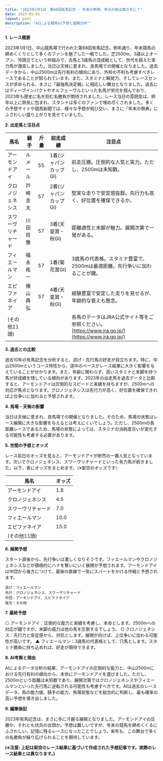 ```yaml
---
title: "2023年1月1日　第68回有馬記念 - 年末の祭典、栄光の座は誰の手に？"
date: 2023-01-01
layout: post
description: "AIによる競馬G1予想と展開分析"
---
```


**1. レース概要**

2023年1月1日、中山競馬場で行われた第68回有馬記念。例年通り、年末競馬の締めくくりとして多くのファンを魅了した一戦でした。芝2500m、3歳以上オープン、16頭立てという枠組みで、古馬と3歳馬の混成戦として、世代を超えた実力馬が激突しました。当日は天候に恵まれ、良馬場での開催となりました。過去データから、中山2500mは先行有利の傾向にあり、外枠の不利も考慮すべきレースであることが知られています。また、スタミナと瞬発力、そしてレースセンスが求められる、まさに「最強馬決定戦」に相応しい舞台となりました。過去にはディープインパクトやオルフェーヴルといった名馬が栄光を掴んでおり、2023年も歴史に名を刻む名勝負が期待されました。レース当日の雰囲気は、例年以上に熱気に包まれ、スタンドは多くのファンで埋め尽くされました。多くの予想サイトや競馬新聞では、様々な予想が飛び交い、まさに「年末の祭典」にふさわしい盛り上がりを見せていました。


**2. 出走馬と注目点**

| 馬名        | 騎手          | 斤量 | 前走成績 | 注目点                                                                     |
|-------------|-----------------|-------|----------|-----------------------------------------------------------------------------|
| アーモンドアイ |  ルメール       | 55    | 1着(ジャパンカップGI) | 前走圧勝。圧倒的な人気と実力。ただし、2500mは未知数。                       |
| クロノジェネシス |  戸崎圭太       | 57    | 2着(ジャパンカップGI) | 堅実な走りで安定感抜群。先行力も高く、好位置を確保できるか。                  |
| スワーヴリチャード |  川田将雅       | 57    | 3着(天皇賞・秋GI) | 距離適性と末脚が魅力。展開次第で一発がある。                                    |
| フィエールマン   |  福永祐一       | 57    | 1着(菊花賞GI) | 3歳馬の代表格。スタミナ豊富で、2500mは最適距離。先行争いに加わることが鍵。     |
| エピファネイア    |  横山典弘       | 57    | 4着(天皇賞・秋GI)| 経験豊富で安定した走りを見せるが、年齢的な衰えも懸念。                        |
| (その他11頭) |                 |       |          | 各馬のデータはJRA公式サイト等をご参照ください。[https://www.jra.go.jp/](https://www.jra.go.jp/) |


**3. 過去との比較**

過去10年の有馬記念を分析すると、逃げ・先行馬の好走が目立ちます。特に、中山2500mというコース特性から、道中のペースがレース結果に大きく影響を与えていることが分かります。また、年齢に関わらず、高いスタミナと末脚を持つ馬が好成績を残している傾向があります。2023年の出走馬を過去データと比較すると、アーモンドアイは圧倒的なスピードと実績を持ちますが、2500mへの対応が焦点となります。クロノジェネシスは先行力が高く、好位置を確保できれば上位争いに加わると予想されます。


**4. 馬場・天候の影響**

当日は天候に恵まれ、良馬場での開催となりました。そのため、馬場の状態はレース展開に大きな影響を与えるとは考えにくいでしょう。ただし、2500mの長距離レースであるため、馬場の状態によっては、スタミナの消耗度合いが変化する可能性も考慮する必要があります。


**5. 世間の予想とオッズ**

レース前日のオッズを見ると、アーモンドアイが断然の一番人気となっています。次いでクロノジェネシス、スワーヴリチャードといった有力馬が続きました。以下、表にオッズをまとめます。（※架空のオッズです）

| 馬名        | オッズ |
|-------------|-------|
| アーモンドアイ | 1.8 |
| クロノジェネシス | 4.5 |
| スワーヴリチャード | 7.0 |
| フィエールマン   | 10.0 |
| エピファネイア    | 15.0 |
| (その他11頭) |       |


**6. 展開予想**

スタート直後から、先行争いは激しくなりそうです。フィエールマンやクロノジェネシスなどが積極的にハナを奪いにいく展開が予想されます。アーモンドアイは中団から後方につけて、最後の直線で一気にスパートをかける作戦と予想されます。

```
逃げ：フィエールマン
先行：クロノジェネシス、スワーヴリチャード
中団：アーモンドアイ、エピファネイア
後方：その他
```


**7. 最終予想**

◎ アーモンドアイ：圧倒的な能力と実績を考慮し、本命とします。2500mへの対応が鍵ですが、末脚の威力は他の馬を圧倒するでしょう。
○ クロノジェネシス：先行力と安定感から、対抗とします。展開が向けば、上位争いに加わる可能性が高いです。
▲ フィエールマン：3歳馬の代表格として、穴馬とします。スタミナ勝負に持ち込めれば、好走が期待できます。


**8. AI考察と理由**

AIによるデータ分析の結果、アーモンドアイの圧倒的な能力と、中山2500mにおける先行有利の傾向から、本命にアーモンドアイを選びました。ただし、2500mという距離は未知数であり、展開次第ではクロノジェネシスやフィエールマンといった先行馬に逆転される可能性も考慮すべきです。AIは過去のレースデータ、馬の能力値、騎手の能力、馬場状態などを総合的に判断し、最も確率の高い予想を導き出しました。


**9. 編集後記**

2023年有馬記念は、まさに手に汗握る展開となりました。アーモンドアイの圧勝か、それとも伏兵の台頭か。予想は難しいですが、年末の競馬を締めくくるにふさわしい、記憶に残るレースになったことでしょう。来年も、この舞台で多くの名勝負が繰り広げられることを期待しています。


**(※注意: 上記は架空のレース結果に基づいて作成された予想記事です。実際のレース結果とは異なります。)**
